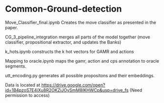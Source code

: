 # Common-Ground-detection

Move_Classifier_final.ipynb Creates the move classifier as presented in the paper.

CG_3_pipeline_integration merges all parts of the model together (move classifier, propositional extractor, and updates the Banks)

k_hots.ipynb constructs the k hot vectors for GAMR and actions

Mapping to oracle.ipynb maps the gamr, action and cps annotation to oracle segments.

utt_encoding.py generates all possible propositons and their embeddings.



Data is located at https://drive.google.com/open?id=1B4pzoS7E4iXu8R2OKZiJOySmM8IKHWCp&usp=drive_fs (Need permission to access)
